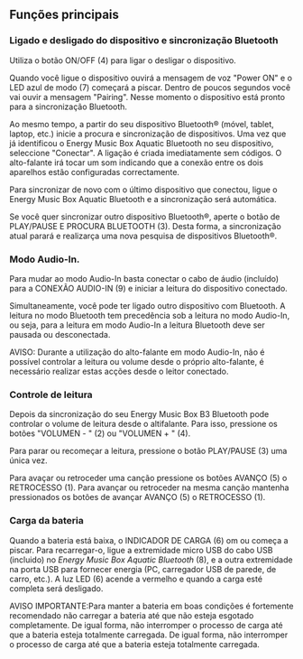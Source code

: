 ## Funções principais

### Ligado e desligado do dispositivo e sincronização Bluetooth

Utiliza o botão ON/OFF (4) para ligar o desligar o dispositivo.

Quando você ligue o dispositivo ouvirá a mensagem de voz "Power ON" e o LED azul de modo (7) começará a piscar. Dentro de poucos segundos você vai ouvir a mensagem "Pairing". Nesse momento o dispositivo está pronto para a sincronização Bluetooth. 

Ao mesmo tempo, a partir do seu dispositivo Bluetooth® (móvel, tablet, laptop, etc.) inicie a procura e sincronização de dispositivos. Uma vez que já identificou o Energy Music Box Aquatic  Bluetooth  no seu dispositivo, seleccione "Conectar". A ligação é criada imediatamente sem códigos. O alto-falante irá tocar um som indicando que a conexão entre os dois aparelhos estão configuradas correctamente.

Para sincronizar de novo com o último dispositivo que conectou, ligue o Energy Music Box Aquatic Bluetooth e a sincronização será automática.

Se você quer sincronizar outro dispositivo Bluetooth®, aperte o botão de PLAY/PAUSE E PROCURA BLUETOOTH (3). Desta forma, a sincronização atual parará e realizarça uma nova pesquisa de dispositivos Bluetooth®.

### Modo Audio-In.

Para mudar ao modo Audio-In basta conectar o cabo de áudio (incluído) para a CONEXÃO AUDIO-IN (9) e iniciar a leitura do dispositivo conectado.

Simultaneamente, você pode ter ligado outro dispositivo com Bluetooth. A leitura no modo Bluetooth  tem precedência sob a leitura no modo Audio-In, ou seja, para a leitura em modo Audio-In a leitura Bluetooth deve ser pausada ou desconectada.

AVISO: Durante a utilização do alto-falante em modo Audio-In, não é possível controlar a leitura ou volume desde o próprio alto-falante, é necessário realizar estas acções desde o leitor conectado.

### Controle de leitura

Depois da sincronização do seu Energy Music Box B3 Bluetooth pode controlar o volume de leitura desde o altifalante. Para isso, pressione os botões "VOLUMEN - " (2) ou "VOLUMEN + " (4).

Para parar ou recomeçar a leitura, pressione o botão PLAY/PAUSE (3) uma única vez.

Para avaçar ou retroceder uma canção pressione os botões AVANÇO (5) o RETROCESSO (1). Para avançar ou retroceder na mesma canção mantenha pressionados os botões de avançar AVANÇO (5) o RETROCESSO (1).


### Carga da bateria

Quando a bateria está baixa, o INDICADOR DE CARGA (6) om ou começa a piscar. Para recarregar-o, ligue a extremidade micro USB do cabo USB (incluido) no *Energy Music Box Aquatic Bluetooth* (8), e a outra extremidade na porta USB para fornecer energia (PC, carregador USB de parede, de carro, etc.). A luz LED (6) acende a vermelho e quando a carga esté completa será desligado.

AVISO IMPORTANTE:Para manter a bateria em boas condições é fortemente recomendado não carregar a bateria até que não esteja esgotado completamente. De igual forma, não interromper o processo de carga até que a bateria esteja totalmente carregada. De igual forma, não interromper o processo de carga até que a bateria esteja totalmente carregada.
